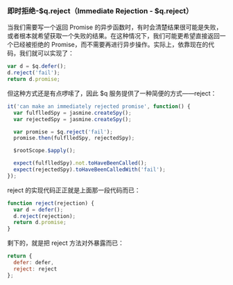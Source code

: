 ###  即时拒绝-$q.reject（Immediate Rejection - $q.reject）

当我们需要写一个返回 Promise 的异步函数时，有时会清楚结果很可能是失败，或者根本就希望获取一个失败的结果。在这种情况下，我们可能更希望直接返回一个已经被拒绝的 Promise，而不需要再进行异步操作。实际上，依靠现在的代码，我们就可以实现了：

```js
var d = $q.defer();
d.reject('fail');
return d.promise;
```

但这种方式还是有点啰嗦了，因此 $q 服务提供了一种简便的方式——reject：

```js
it('can make an immediately rejected promise', function() {
  var fulflledSpy = jasmine.createSpy();
  var rejectedSpy = jasmine.createSpy();

  var promise = $q.reject('fail');
  promise.then(fulflledSpy, rejectedSpy);

  $rootScope.$apply();

  expect(fulflledSpy).not.toHaveBeenCalled();
  expect(rejectedSpy).toHaveBeenCalledWith('fail');
});
```

reject 的实现代码正正就是上面那一段代码而已：

```js
function reject(rejection) {
  var d = defer();
  d.reject(rejection);
  return d.promise;
}
```

剩下的，就是把 reject 方法对外暴露而已：

```js
return {
  defer: defer,
  reject: reject
};
```
